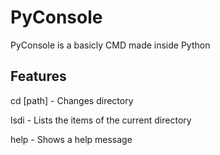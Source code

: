 # PyConsole

PyConsole is a basicly CMD made inside Python

## Features

cd [path] - Changes directory

lsdi - Lists the items of the current directory

help - Shows a help message
